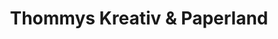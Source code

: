 ---
title: "Thommys Kreativ & Paperland"
url: /solms/thommys-kreativ-und-paperland/
shop: Schreibwaren
---